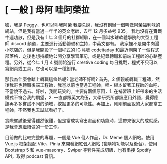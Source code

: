 # \[ 一般 ] 母阿 哇阿榮拉
嗨，我是 Peggy，也可以叫我阿榮
我要先說，我沒有創辦一個叫做阿榮福利味的網站，但是我有當過一年半的英文老師，去年 12 月多益考 935。
我也沒有在賣鐵牛運功散，但是我有 1 年 3 個月的社群經驗，在一個叫水球軟體學院的大型工程師 discord 頻道，主要進行活動籌備和主持，中英文都有。
我家裡不是開牛肉湯小吃店的，但是我開設了一個程式的 IG 帳號 codeitaday 和最近剛架了一個程式部落格，之後也想持續地公開分享學習筆記，或是紀錄轉職和前端工程師的心路歷程。另外，從今年 1 月 4 號開始進行 creative coding 每日挑戰，程式不只可以寫網頁或工具，它也可以是一種創作。

那我為什麼會踏上轉職這條路呢? 當老師不好嗎? 
首先，2 個親戚轉職工程師，然後我哥也轉職後端工程師，我爸以前也當過工程師，哇~ 根本留著工程師的血吧，不當說不過去。好啦，我開玩笑的。主要有兩個原因，1. 在補習班上班帶來的生活模式不符合我的期望，2. 一直都跟英文為伍，大學研究所都讀應用外語，覺得應該再多多嘗試不同的領域，挖掘更多的可能性。再加上，剛剛前面說的大家都當工程師，不然我也去試試看好了。

實際嘗試後覺得雖然很難，但是當成功寫出畫面和功能時，這帶來很大的成就感。是我會想繼續做的一份工作。

目前做的比較完整的專題，一個是 Vue 個人作品，Dr. Meme 個人網站。使用 Vue.js 框架搭配 Vite、Pinia 來開發網紅個人網站 (含購物功能以及後台)，使用 Bootstrap 5 和 vue-masonry、Swiper 等套件完成切版，也有串接 Spotify API，取得 podcast 音訊。